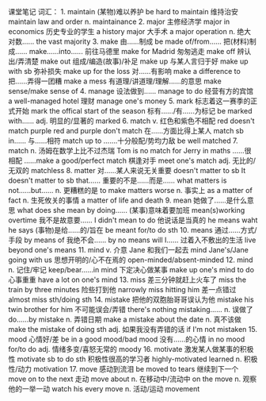 课堂笔记
词汇：
    1.  maintain
        (某物)难以养护          be hard to maintain
        维持治安                maintain law and order
        n.                      maintainance
    2.  major
        主修经济学              major in economics
        历史专业的学生          a history major
        大手术                  a major operation
        n. 绝大对数......       the vast majority
    3.  make
        由......制成                    be made of/from......
        把(材料)制成......              make......into......
        前往马德里                      make for Madrid
        匆匆逃走                        make off
        辨认出/弄清楚                   make out
        组成/编造(故事)/补足            make up
        与某人言归于好                  make up with sb
        弥补损失                        make up for the loss
        对......有影响                  make a difference to
        把......弄得一团糟              make a mess
        有道理/讲道理/理解......的意思  make sense/make sense of
    4.  manage
        设法做到......          manage to do
        经营有方的宾馆          a well-managed hotel
        理财                    manage one's money
    5.  mark
        标志着这一赛季的正式开始        mark the offical start of the season
        标有....../有......为标记       be marked with......
        adj. 明显的/显著的              marked
    6.  match v.
        红色和紫色不相配                red doesn't match purple
                                        red and purple don't match
        在......方面比得上某人          match sb in......
        与......相符                    match up to
        .......十分般配/势均力敌        be well matched
    7.  match n.
        汤姆在数学上比不过杰瑞          Tom is no match for Jerry in maths
        ......很相配                    ......make a good/perfect match
        棋逢对手                        meet one's match
        adj. 无比的/无双的              matchless
    8.  matter
        对......某人来说无关重要        doesn't matter to sb
                                        It doesn't matter to sb that......
        重要的不是......而是......      what matters is not......but......
        n. 更糟糕的是                   to make matters worse
        n. 事实上                       as a matter of fact
        n. 生死攸关的事情               a matter of life and death
    9.  mean
        她做了......是什么意思          what does she mean by doing......
        (某事)意味着要加班              mean(s)working overtime
        我不是故意要......              I didn't mean to do
        他说话是当真的                  he means waht he says
        (事物)是给......的/旨在         be meant for/to do sth
    10. means
        通过......方式/手段             by means of
        我绝不会......                  by no means will I......
        过着入不敷出的生活              live beyond one's means
    11. mind v.
        介意 Jane 和我们一起去          mind Jane's/Jane going with us
        思想开明的/心不在焉的           open-minded/absent-minded
    12. mind n.
        记住/牢记               keep/bear......in mind
        下定决心做某事          make up one's mind to do
        心事重重                have a lot on one's mind
    13. miss
        差三分钟就赶上火车了    miss the train by three minutes
        险些打到他              narrowly miss hitting him
        差一点错过              almost miss sth/doing sth
    14. mistake
        把他的双胞胎哥哥误认为他        mistake his twin brother for him
        不可能误会/弄错                 there's nothing mistaking......
        n. 误做了                       do......by mistake
        n. 弄错日期                     make a mistake about the date
        n. 真不该做                     make the mistake of doing sth
        adj. 如果我没有弄错的话         if I'm not mistaken
    15. mood
        心情好/差                       be in a good mood/bad mood
        没有......的心情                in no mood for/to do
        adj. 情绪多变/喜怒无常的        moody
    16. motivate
        激发某人做某事的积极性          motivate sb to do sth
        积极性很高的学习者              highly-motivated learned
        n. 积极性/动力                  motivation
    17. move
        感动到流泪                  be moved to tears
        继续到下一个                move on to the next
        走动                        move about
        n. 在移动中/流动中          on the move
        n. 观察他的一举一动         watch his every move
        n. 活动/运动                movement